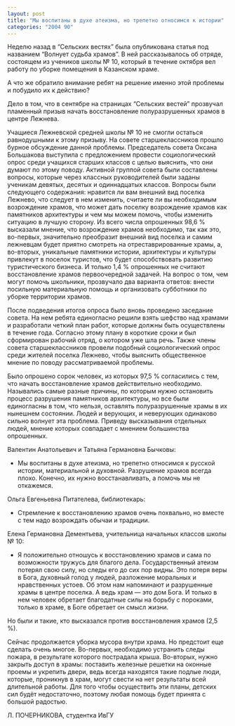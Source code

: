 ```yaml
---
layout: post
title: "Мы воспитаны в духе атеизма, но трепетно относимся к истории"
categories: "2004 90"
---
```


Неделю назад в “Сельских вестях” была опубликована статья под названием “Волнует судьба храмов”. В ней рассказывалось об отряде, состоящем из учеников школы № 10, который в течение октября вел работу по уборке помещения в Казанском храме.

А что же обратило внимание ребят на решение именно этой проблемы и побудило их к действию?

Дело в том, что в сентябре на страницах “Сельских вестей” прозвучал пламенный призыв начать восстановление полуразрушенных храмов в центре Лежнева.

Учащиеся Лежневской средней школы № 10 не смогли остаться равнодушными к этому призыву. На совете старшеклассников прошло бурное обсуждение данной проблемы. Председатель совета Оксана Большакова выступила с предложением провести социологический опрос среди учащихся старших классов с целью выяснить, что они думают по этому поводу. Активной группой совета были составлены вопросы, которые через классных руководителей были заданы ученикам девятых, десятых и одиннадцатых классов. Вопросы были следующего содержания: нравится ли вам внешний вид поселка Лежнево, что следует в нем изменить, считаете ли вы необходимым возрождение храмов, что может дать поселку возрождение храмов как памятников архитектуры и чем мы можем помочь, чтобы изменить ситуацию в лучшую сторону. Из всего числа опрошенных 98,6 % высказали мнение, что возрождение храмов необходимо, так как это, во-первых, значительно преобразит внешний вид поселка и самим лежневцам будет приятно смотреть на отреставрированные храмы, а, во-вторых, уникальные памятники истории, архитектуры и культуры привлекут в поселок туристов, что будет способствовать развитию туристического бизнеса. И только 1,4 % опрошенных не считают восстановление храмов первоочередной задачей. На вопрос о том, чем могут помочь школьники, прозвучало два варианта ответов: внести посильную материальную помощь и организовать субботники по уборке территории храмов.

После подведения итогов опроса было вновь проведено заседание совета. На нем ребята единогласно решили взять шефство над храмами и разработали четкий план работ, которые должны быть осуществлены в течение года. Согласно этому плану в короткие сроки и был сформирован рабочий отряд, о котором уже шла речь. Также члены совета старшеклассников провели подобный социологический опрос среди жителей поселка Лежнево, чтобы выяснить общественное мнение по поводу рассматриваемой проблемы.

Было опрошено сорок человек, из которых 97,5 % согласились с тем, что начать восстановление храмов действительно необходимо. Назывались самые разные причины, по которым нужно остановить процесс разрушения памятников архитектуры, но все были единогласны в том, что нельзя, оставлять полуразрушенные храмы в их нынешнем состоянии. Людей и верующих, и неверующих одинаково сильно волнует эта проблема. Приведу высказывания отдельных людей, мнение которых совпадает с мнением большинства опрошенных.

Валентин Анатольевич и Татьяна Германовна Бычковы:

- Мы воспитаны в духе атеизма, но трепетно относимся к русской истории, материальной и духовной. Разрушение храмов всегда плохо. Конечно, их нужно восстанавливать, а помочь мы не откажемся.

Ольга Евгеньевна Питателева, библиотекарь:

- Стремление к восстановлению храмов очень похвально, но вместе с тем надо возрождать обычаи и традиции.

Елена Германовна Дементьева, учительница начальных классов школы № 10:

- Я положительно отношусь к восстановлению храмов и сама по возможности тружусь для благого дела. Государственный атеизм потерял свою силу, но следы его до сих пор видны. Это потеря веры в Бога, духовный голод у людей, разложение моральных и нравственных устоев. Об этом нам напоминают и разрушенные храмы в центре поселка. А ведь храм — это дом Бога. И только в нем человек обретает благодатные силы на борьбу с пороками, только в храме, в Боге обретает он смысл жизни.

Но были и такие, кто высказался против восстановления храмов (2,5 %).

Сейчас продолжается уборка мусора внутри храма. Но предстоит еще сделать очень многое. Во-первых, необходимо устранить следы пожара, в результате которого пострадала крыша. Во-вторых, нужно закрыть доступ в храмы: поставить железные решетки на оконные проемы и укрепить двери, ведь всегда находятся такие подлые люди, которые, проникнув в храм, могут свести на нет результаты всей длительной работы. Для того чтобы осуществить эти планы, детских сил будёт недостаточно, поэтому любая помощь будет принята с большой радостью.

Л. ПОЧЕРНИКОВА, студентка ИвГУ
